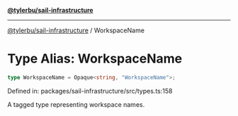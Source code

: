 [**@tylerbu/sail-infrastructure**](../README.md)

***

[@tylerbu/sail-infrastructure](../README.md) / WorkspaceName

# Type Alias: WorkspaceName

```ts
type WorkspaceName = Opaque<string, "WorkspaceName">;
```

Defined in: packages/sail-infrastructure/src/types.ts:158

A tagged type representing workspace names.

